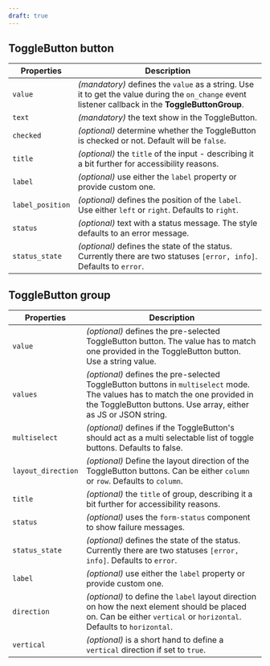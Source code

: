 ```yaml
---
draft: true
---
```


## ToggleButton button

| Properties       | Description                                                                                                                                         |
| ---------------- | --------------------------------------------------------------------------------------------------------------------------------------------------- |
| `value`          | _(mandatory)_ defines the `value` as a string. Use it to get the value during the `on_change` event listener callback in the **ToggleButtonGroup**. |
| `text`           | _(mandatory)_ the text show in the ToggleButton.                                                                                                    |
| `checked`        | _(optional)_ determine whether the ToggleButton is checked or not. Default will be `false`.                                                         |
| `title`          | _(optional)_ the `title` of the input - describing it a bit further for accessibility reasons.                                                      |
| `label`          | _(optional)_ use either the `label` property or provide custom one.                                                                                 |
| `label_position` | _(optional)_ defines the position of the `label`. Use either `left` or `right`. Defaults to `right`.                                                |
| `status`         | _(optional)_ text with a status message. The style defaults to an error message.                                                                    |
| `status_state`   | _(optional)_ defines the state of the status. Currently there are two statuses `[error, info]`. Defaults to `error`.                                |

## ToggleButton group

| Properties         | Description                                                                                                                                                                                     |
| ------------------ | ----------------------------------------------------------------------------------------------------------------------------------------------------------------------------------------------- |
| `value`            | _(optional)_ defines the pre-selected ToggleButton button. The value has to match one provided in the ToggleButton button. Use a string value.                                                  |
| `values`           | _(optional)_ defines the pre-selected ToggleButton buttons in `multiselect` mode. The values has to match the one provided in the ToggleButton buttons. Use array, either as JS or JSON string. |
| `multiselect`      | _(optional)_ defines if the ToggleButton's should act as a multi selectable list of toggle buttons. Defaults to false.                                                                          |
| `layout_direction` | _(optional)_ Define the layout direction of the ToggleButton buttons. Can be either `column` or `row`. Defaults to `column`.                                                                    |
| `title`            | _(optional)_ the `title` of group, describing it a bit further for accessibility reasons.                                                                                                       |
| `status`           | _(optional)_ uses the `form-status` component to show failure messages.                                                                                                                         |
| `status_state`     | _(optional)_ defines the state of the status. Currently there are two statuses `[error, info]`. Defaults to `error`.                                                                            |
| `label`            | _(optional)_ use either the `label` property or provide custom one.                                                                                                                             |
| `direction`        | _(optional)_ to define the `label` layout direction on how the next element should be placed on. Can be either `vertical` or `horizontal`. Defaults to `horizontal`.                            |
| `vertical`         | _(optional)_ is a short hand to define a `vertical` direction if set to `true`.                                                                                                                 |
